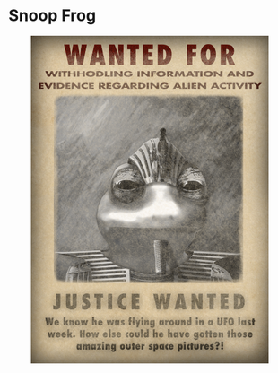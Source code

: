 # Snoop Frog

<figure><img src="../../../../.gitbook/assets/Snoop.png" alt=""><figcaption></figcaption></figure>
